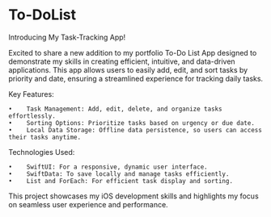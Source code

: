 # To-DoList
Introducing My Task-Tracking App!

Excited to share a new addition to my portfolio To-Do List App designed to demonstrate my skills in creating efficient, intuitive, and data-driven applications. This app allows users to easily add, edit, and sort tasks by priority and date, ensuring a streamlined experience for tracking daily tasks.

Key Features:

    •    Task Management: Add, edit, delete, and organize tasks effortlessly.
    •    Sorting Options: Prioritize tasks based on urgency or due date.
    •    Local Data Storage: Offline data persistence, so users can access their tasks anytime.

Technologies Used:

    •    SwiftUI: For a responsive, dynamic user interface.
    •    SwiftData: To save locally and manage tasks efficiently.
    •    List and ForEach: For efficient task display and sorting.

This project showcases my iOS development skills and highlights my focus on seamless user experience and performance.
